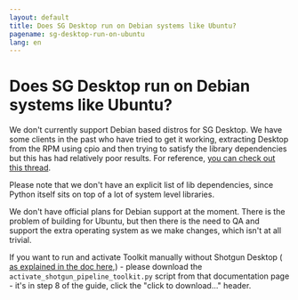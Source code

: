 ```yaml
---
layout: default
title: Does SG Desktop run on Debian systems like Ubuntu?
pagename: sg-desktop-run-on-ubuntu
lang: en
---
```


# Does SG Desktop run on Debian systems like Ubuntu?

We don't currently support Debian based distros for SG Desktop. We have some clients in the past who have tried to get 
it working, extracting Desktop from the RPM using cpio and then trying to satisfy the library dependencies but this has 
had relatively poor results. For reference, 
[you can check out this thread](https://groups.google.com/a/shotgunsoftware.com/d/msg/shotgun-dev/nNBg4CKNBLc/naiGlJowBAAJ).

Please note that we don't have an explicit list of lib dependencies, since Python itself sits on top of a lot of 
system level libraries.

We don't have official plans for Debian support at the moment. There is the problem of building for Ubuntu, 
but then there is the need to QA and support the extra operating system as we make changes, which isn't at all trivial.

If you want to run and activate Toolkit manually without Shotgun Desktop (
[as explained in the doc here](https://support.shotgunsoftware.com/entries/95444187),) - please 
download the `activate_shotgun_pipeline_toolkit.py` script from that documentation page - it's in step 8 of the guide,
 click the "click to download..." header.